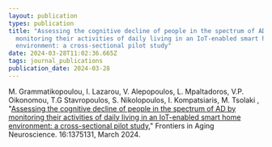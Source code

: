 ```yaml
---
layout: publication
types: publication
title: "Assessing the cognitive decline of people in the spectrum of AD by
  monitoring their activities of daily living in an IoT-enabled smart home
  environment: a cross-sectional pilot study"
date: 2024-03-28T11:02:36.665Z
tags: journal_publications
publication_date: 2024-03-28
---
```

M. Grammatikopoulou, I. Lazarou, V. Alepopoulos, L. Mpaltadoros, V.P. Oikonomou, T.G Stavropoulos, S. Nikolopoulos, I. Kompatsiaris, M. Tsolaki , "[Assessing the cognitive decline of people in the spectrum of AD by monitoring their activities of daily living in an IoT-enabled smart home environment: a cross-sectional pilot study](https://www.frontiersin.org/journals/aging-neuroscience/articles/10.3389/fnagi.2024.1375131/full)," Frontiers in Aging Neuroscience. 16:1375131, March 2024.